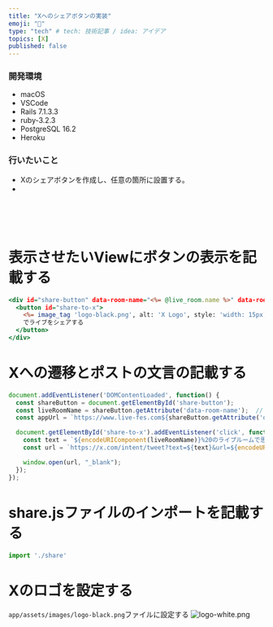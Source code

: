 ```yaml
---
title: "Xへのシェアボタンの実装"
emoji: "🔘"
type: "tech" # tech: 技術記事 / idea: アイデア
topics: [X]
published: false
---
```

### 開発環境
- macOS
- VSCode
- Rails 7.1.3.3
- ruby-3.2.3
- PostgreSQL 16.2
- Heroku

### 行いたいこと
- Xのシェアボタンを作成し、任意の箇所に設置する。
- 


<br>
<br>
<br>

# 表示させたいViewにボタンの表示を記載する
```rb:app/views/live_rooms/show.html.erb
<div id="share-button" data-room-name="<%= @live_room.name %>" data-room-url="<%= live_room_path(@live_room) %>">
  <button id="share-to-x">
    <%= image_tag 'logo-black.png', alt: 'X Logo', style: 'width: 15px; height: 15px;' %>
    でライブをシェアする
  </button>
</div>
```

# Xへの遷移とポストの文言の記載する
```rb:app/javascript/share.js
document.addEventListener('DOMContentLoaded', function() {
  const shareButton = document.getElementById('share-button');
  const liveRoomName = shareButton.getAttribute('data-room-name');  // データ属性からルーム名を取得
  const appUrl = `https://www.live-fes.com${shareButton.getAttribute('data-room-url')}`;  // URLを取得

  document.getElementById('share-to-x').addEventListener('click', function() {
    const text = `${encodeURIComponent(liveRoomName)}%20のライブルームで思い出を共有しよう！%20%23Live_Fes%20%0a`;  // 名前をエンコード
    const url = `https://x.com/intent/tweet?text=${text}&url=${encodeURIComponent(appUrl)}`;  // URLもエンコード

    window.open(url, "_blank");
  });
});
```
# share.jsファイルのインポートを記載する
```rb:app/javascript/application.js
import './share'
```

# Xのロゴを設定する
`app/assets/images/logo-black.png`ファイルに設定する
![logo-white.png](https://prod-files-secure.s3.us-west-2.amazonaws.com/7b6d64b9-b1d8-48d9-8280-c22c54f38b7b/975b3fb7-5ad5-48b0-9bda-0c73550c23b6/logo-white.png)


<br>
<br>
<br>